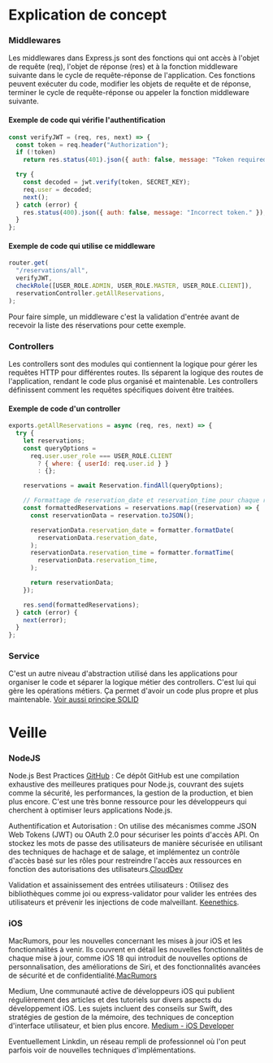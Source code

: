 # Explication de concept

### Middlewares

Les middlewares dans Express.js sont des fonctions qui ont accès à l'objet de requête (req), l'objet de réponse (res) et à la fonction middleware suivante dans le cycle de requête-réponse de l'application. Ces fonctions peuvent exécuter du code, modifier les objets de requête et de réponse, terminer le cycle de requête-réponse ou appeler la fonction middleware suivante.

#### Exemple de code qui vérifie l'authentification

```javascript
const verifyJWT = (req, res, next) => {
  const token = req.header("Authorization");
  if (!token)
    return res.status(401).json({ auth: false, message: "Token required" });

  try {
    const decoded = jwt.verify(token, SECRET_KEY);
    req.user = decoded;
    next();
  } catch (error) {
    res.status(400).json({ auth: false, message: "Incorrect token." });
  }
};
```

#### Exemple de code qui utilise ce middleware

```javascript
router.get(
  "/reservations/all",
  verifyJWT,
  checkRole([USER_ROLE.ADMIN, USER_ROLE.MASTER, USER_ROLE.CLIENT]),
  reservationController.getAllReservations,
);
```

Pour faire simple, un middleware c'est la validation d'entrée avant de recevoir la liste des réservations pour cette exemple.

### Controllers

Les controllers sont des modules qui contiennent la logique pour gérer les requêtes HTTP pour différentes routes. Ils séparent la logique des routes de l'application, rendant le code plus organisé et maintenable. Les controllers définissent comment les requêtes spécifiques doivent être traitées.

#### Exemple de code d'un controller

```javascript
exports.getAllReservations = async (req, res, next) => {
  try {
    let reservations;
    const queryOptions =
      req.user.user_role === USER_ROLE.CLIENT
        ? { where: { userId: req.user.id } }
        : {};

    reservations = await Reservation.findAll(queryOptions);

    // Formattage de reservation_date et reservation_time pour chaque réservation
    const formattedReservations = reservations.map((reservation) => {
      const reservationData = reservation.toJSON();

      reservationData.reservation_date = formatter.formatDate(
        reservationData.reservation_date,
      );
      reservationData.reservation_time = formatter.formatTime(
        reservationData.reservation_time,
      );

      return reservationData;
    });

    res.send(formattedReservations);
  } catch (error) {
    next(error);
  }
};
```

### Service

C'est un autre niveau d'abstraction utilisé dans les applications pour organiser le code et séparer la logique métier des controllers.
C'est lui qui gère les opérations métiers.
Ça permet d'avoir un code plus propre et plus maintenable.
[Voir aussi principe SOLID](https://medium.com/@abderrahmane.roumane.ext/tout-comprendre-des-principes-solid-en-10-minutes-votre-guide-rapide-pour-un-code-plus-efficace-bc625c3634f5)

# Veille

### NodeJS

Node.js Best Practices [GitHub](https://github.com/goldbergyoni/nodebestpractices) : Ce dépôt GitHub est une compilation exhaustive des meilleures pratiques pour Node.js, couvrant des sujets comme la sécurité, les performances, la gestion de la production, et bien plus encore. C'est une très bonne ressource pour les développeurs qui cherchent à optimiser leurs applications Node.js​.

Authentification et Autorisation : On utilise des mécanismes comme JSON Web Tokens (JWT) ou OAuth 2.0 pour sécuriser les points d'accès API. On stockez les mots de passe des utilisateurs de manière sécurisée en utilisant des techniques de hachage et de salage, et implémentez un contrôle d'accès basé sur les rôles pour restreindre l'accès aux ressources en fonction des autorisations des utilisateurs​.[CloudDev](https://clouddevs.com/node/security-best-practices/)

Validation et assainissement des entrées utilisateurs : Otilisez des bibliothèques comme joi ou express-validator pour valider les entrées des utilisateurs et prévenir les injections de code malveillant. [Keenethics](https://keenethics.com/blog/nodejs-security).

### iOS

MacRumors, pour les nouvelles concernant les mises à jour iOS et les fonctionnalités à venir. Ils couvrent en détail les nouvelles fonctionnalités de chaque mise à jour, comme iOS 18 qui introduit de nouvelles options de personnalisation, des améliorations de Siri, et des fonctionnalités avancées de sécurité et de confidentialité.[MacRumors](https://www.macrumors.com/roundup/ios-18/)

Medium, Une communauté active de développeurs iOS qui publient régulièrement des articles et des tutoriels sur divers aspects du développement iOS. Les sujets incluent des conseils sur Swift, des stratégies de gestion de la mémoire, des techniques de conception d'interface utilisateur, et bien plus encore.
[Medium - iOS Developer](https://medium.com/tag/ios)

Eventuellement Linkdin, un réseau rempli de professionnel où l'on peut parfois voir de nouvelles techniques d'implémentations.
